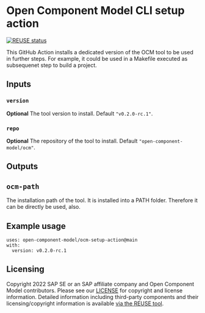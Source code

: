 # Open Component Model CLI setup action

[![REUSE status](https://api.reuse.software/badge/github.com/open-component-model/ocm-setup-action)](https://api.reuse.software/info/github.com/open-component-model/ocm-setup-action)

This GitHub Action installs a dedicated version of the OCM tool to be used
in further steps. For example, it could be used in a Makefile executed as
subsequenet step to build a project.

## Inputs

### `version`

**Optional** The tool version to install. Default `"v0.2.0-rc.1"`.

### `repo`

**Optional** The repository of the tool to install. Default `"open-component-model/ocm"`.

## Outputs

## `ocm-path`

The installation path of the tool.
It is installed into a PATH folder. Therefore it can be directly be used, also.

## Example usage

```
uses: open-component-model/ocm-setup-action@main
with:
  version: v0.2.0-rc.1
```

## Licensing

Copyright 2022 SAP SE or an SAP affiliate company and Open Component Model contributors.
Please see our [LICENSE](LICENSE) for copyright and license information.
Detailed information including third-party components and their licensing/copyright information is available [via the REUSE tool](https://api.reuse.software/info/github.com/open-component-model/ocm-setup-action).

